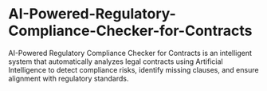 # AI-Powered-Regulatory-Compliance-Checker-for-Contracts
AI-Powered Regulatory Compliance Checker for Contracts is an intelligent system that automatically analyzes legal contracts using Artificial Intelligence to detect compliance risks, identify missing clauses, and ensure alignment with regulatory standards.
